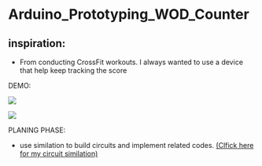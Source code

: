 # Arduino_Prototyping_WOD_Counter
## inspiration:
  * From conducting CrossFit workouts. I always wanted to use a device that help keep tracking the score
  
DEMO:

<img src="https://github.com/Haody1064/Arduino_WOD_Counter/blob/main/gif_and_images/ezgif.com-gif-maker.gif" />

![]([https://github.com/Your_Repository_Name/Your_GIF_Name.gif](https://github.com/Haody1064/Arduino_WOD_Counter/blob/main/gif_and_images/ezgif.com-gif-maker.gif))

PLANING PHASE:
* use similation to build circuits and implement related codes. [(Clfick here for my circuit similation)](https://www.tinkercad.com/things/686eqoVwwqx)

